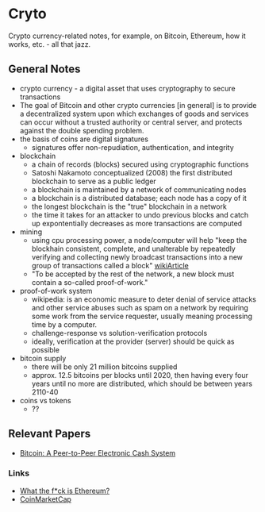 # Cryto 
Crypto currency-related notes, for example, on Bitcoin, Ethereum, how it works, etc. - all that jazz.

## General Notes
* crypto currency - a digital asset that uses cryptography to secure
  transactions
* The goal of Bitcoin and other crypto currencies [in general] is to provide a
  decentralized system upon which exchanges of goods and services can occur
  without a trusted authority or central server, and protects against the 
  double spending problem.
* the basis of coins are digital signatures
    * signatures offer non-repudiation, authentication, and integrity
* blockchain
    * a chain of records (blocks) secured using cryptographic functions
    * Satoshi Nakamoto conceptualized (2008) the first distributed blockchain
      to serve as a public ledger
    * a blockchain is maintained by a network of communicating nodes 
    * a blockchain is a distributed database; each node has a copy of it
    * the longest blockchain is the "true" blockchain in a network
    * the time it takes for an attacker to undo previous blocks and catch up
      expontentially decreases as more transactions are computed
* mining
    * using cpu processing power, a node/computer will help "keep the blockhain
      consistent, complete, and unalterable by repeatedly verifying and
      collecting newly broadcast transactions into a new group of transactions
      called a block" [wikiArticle](https://en.wikipedia.org/wiki/Bitcoin#Mining)
    * "To be accepted by the rest of the network, a new block must contain a
      so-called proof-of-work."
* proof-of-work system
    * wikipedia:  is an economic measure to deter denial of service attacks and
      other service abuses such as spam on a network by requiring some work from
      the service requester, usually meaning processing time by a computer.
    * challenge-response vs solution-verification protocols
    * ideally, verification at the provider (server) should be quick as possible
* bitcoin supply
    * there will be only 21 million bitcoins supplied
    * approx. 12.5 bitcoins per blocks until 2020, then having every four years
      until no more are distributed, which should be between years 2110-40
* coins vs tokens
    * ??


## Relevant Papers
* [Bitcoin: A Peer-to-Peer Electronic Cash System](https://bitcoin.org/bitcoin.pdf)

### Links
* [What the f*ck is Ethereum?](http://whatthefuckisethereum.com)
* [CoinMarketCap](https://coinmarketcap.com/coins/)

